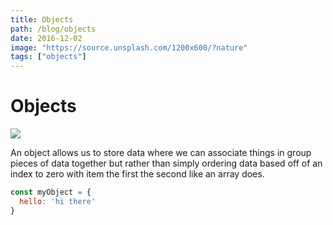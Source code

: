 ```yaml
---
title: Objects
path: /blog/objects
date: 2016-12-02
image: "https://source.unsplash.com/1200x600/?nature"
tags: ["objects"]
---
```

# Objects

<img src="https://source.unsplash.com/1200x600/?nature" />

An object allows us to store data where we can associate things in group pieces of data together but rather than simply ordering data based off of an index to zero with item the first the second like an array does.

```javascript
const myObject = {
  hello: 'hi there'
}
```
